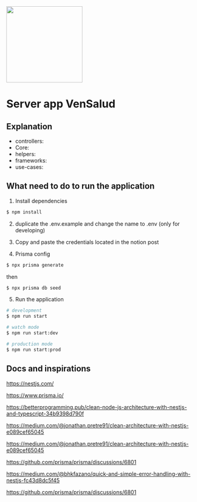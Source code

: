 <img src="https://github.com/Mneto12/server_app/assets/49901710/aead7360-f110-47d2-8328-bcfb72719e20"  width="200" height="200">

# Server app VenSalud

## Explanation

- controllers: 
- Core:
- helpers:
- frameworks:
- use-cases:

## What need to do to run the application

1) Install dependencies

```bash
$ npm install
```

2) duplicate the .env.example and change the name to .env (only for developing)

3) Copy and paste the credentials located in the notion post

4) Prisma config

```bash
$ npx prisma generate
```

then

```bash
$ npx prisma db seed
```

5) Run the application

```bash
# development
$ npm run start

# watch mode
$ npm run start:dev

# production mode
$ npm run start:prod
```

## Docs and inspirations

https://nestjs.com/

https://www.prisma.io/

https://betterprogramming.pub/clean-node-js-architecture-with-nestjs-and-typescript-34b9398d790f

https://medium.com/@jonathan.pretre91/clean-architecture-with-nestjs-e089cef65045

https://medium.com/@jonathan.pretre91/clean-architecture-with-nestjs-e089cef65045

https://github.com/prisma/prisma/discussions/6801

https://medium.com/@bhkfazano/quick-and-simple-error-handling-with-nestjs-fc43d8dc5f45

https://github.com/prisma/prisma/discussions/6801
